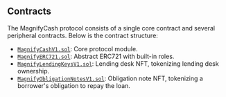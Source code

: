 ## Contracts
The MagnifyCash protocol consists of a single core contract and several peripheral contracts. Below is the contract structure:

- [`MagnifyCashV1.sol`](contracts/contracts/MagnifyCashV1.sol/contract.MagnifyCashV1.md): Core protocol module.
- [`MagnifyERC721.sol`](contracts/contracts/MagnifyERC721V1.sol/contract.MagnifyERC721V1.md): Abstract ERC721 with built-in roles.
- [`MagnifyLendingKeysV1.sol`](contracts/contracts/MagnifyLendingKeysV1.sol/contract.MagnifyLendingKeysV1.md): Lending desk NFT, tokenizing lending desk ownership.
- [`MagnifyObligationNotesV1.sol`](contracts/contracts/MagnifyObligationNotesV1.sol/contract.MagnifyObligationNotesV1.md): Obligation note NFT, tokenizing a borrower's obligation to repay the loan.
